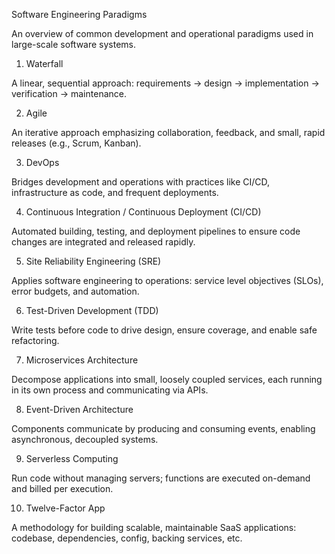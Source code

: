 Software Engineering Paradigms

An overview of common development and operational paradigms used in large-scale software systems.

1. Waterfall

A linear, sequential approach: requirements → design → implementation → verification → maintenance.

2. Agile

An iterative approach emphasizing collaboration, feedback, and small, rapid releases (e.g., Scrum, Kanban).

3. DevOps

Bridges development and operations with practices like CI/CD, infrastructure as code, and frequent deployments.

4. Continuous Integration / Continuous Deployment (CI/CD)

Automated building, testing, and deployment pipelines to ensure code changes are integrated and released rapidly.

5. Site Reliability Engineering (SRE)

Applies software engineering to operations: service level objectives (SLOs), error budgets, and automation.

6. Test-Driven Development (TDD)

Write tests before code to drive design, ensure coverage, and enable safe refactoring.

7. Microservices Architecture

Decompose applications into small, loosely coupled services, each running in its own process and communicating via APIs.

8. Event-Driven Architecture

Components communicate by producing and consuming events, enabling asynchronous, decoupled systems.

9. Serverless Computing

Run code without managing servers; functions are executed on-demand and billed per execution.

10. Twelve-Factor App

A methodology for building scalable, maintainable SaaS applications: codebase, dependencies, config, backing services, etc.
